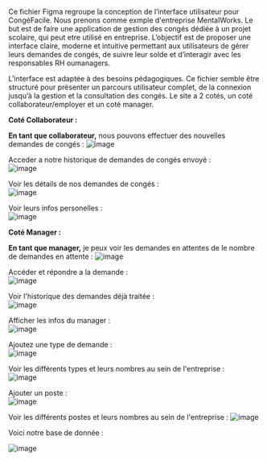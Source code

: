 Ce fichier Figma regroupe la conception de l’interface utilisateur pour CongéFacile. Nous prenons comme exmple d'entreprise MentalWorks. Le but est de faire une application de gestion des congés dédiée à un projet scolaire, qui peut etre utilisé en entreprise. L’objectif est de proposer une interface claire, moderne et intuitive permettant aux utilisateurs de gérer leurs demandes de congés, de suivre leur solde et d’interagir avec les responsables RH oumanagers.

L’interface est adaptée à des besoins pédagogiques. Ce fichier semble être structuré pour présenter un parcours utilisateur complet, de la connexion jusqu’à la gestion et la consultation des congés.
Le site a 2 cotés, un coté collaborateur/employer et un coté manager.

**Coté Collaborateur :**

**En tant que collaborateur,** nous pouvons effectuer des nouvelles demandes de congés :
![image](https://github.com/user-attachments/assets/89113b1f-9f2b-430c-b134-3d4c5cf33812)

Acceder a notre historique de demandes de congés envoyé :            
![image](https://github.com/user-attachments/assets/fc40d522-6fc0-40e3-8c5c-b8d4b6a86a62)

Voir les détails de nos demandes de congés :                  
![image](https://github.com/user-attachments/assets/ff4527db-a292-4d3f-8d5c-721e5b18bf16)

Voir leurs infos personelles :                                         
![image](https://github.com/user-attachments/assets/c485d532-c2a1-4e31-a393-aa5479aa7be5)

**Coté Manager :**

**En tant que manager,** je peux voir les demandes en attentes de le nombre de demandes en attente :
![image](https://github.com/user-attachments/assets/da072f2f-38c8-4c12-87f5-8db5eb03f973)

Accéder et répondre a la demande :                                   
![image](https://github.com/user-attachments/assets/11cfcd86-2ce8-485e-85bc-2284678533cd)

Voir l'historique des demandes déjà traitée :               
![image](https://github.com/user-attachments/assets/24a2294d-0c38-478b-a869-df53367b28af)

Afficher les infos du manager :                                                    
![image](https://github.com/user-attachments/assets/12b1333c-e19b-4e5b-8d76-831bba928bd4)

Ajoutez une type de demande :                                         
![image](https://github.com/user-attachments/assets/1751a1e8-3474-434d-adc9-f21128b43e7e)

Voir les différents types et leurs nombres au sein de l'entreprise :       
![image](https://github.com/user-attachments/assets/21abf445-ba5c-4f9f-babe-f7cd31c0a53e)

Ajouter un poste :                                       
![image](https://github.com/user-attachments/assets/9d4f2b88-4280-4b48-9efd-c815a7fc20ca)

Voir les différents postes et leurs nombres au sein de l'entreprise :
![image](https://github.com/user-attachments/assets/4ac5e034-9ca9-4a50-98f6-548440311029)

Voici notre base de donnée : 

![image](https://github.com/user-attachments/assets/741e08b2-f825-42db-97c4-5e4068b07451)

